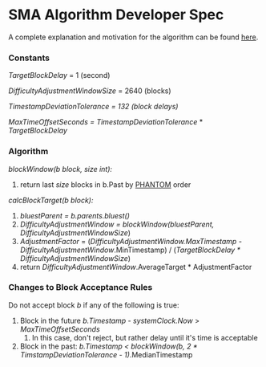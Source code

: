 # SMA Algorithm Developer Spec

A complete explanation and motivation for the algorithm can be found [here](sma-algorithm.md).

### Constants <a id="SMAAlgorithmDeveloperSpec-Constants"></a>

_TargetBlockDelay_ = 1 \(second\)

_DifficultyAdjustmentWindowSize_ = 2640 \(blocks\)

_TimestampDeviationTolerance = 132 \(block delays\)_

_MaxTimeOffsetSeconds = TimestampDeviationTolerance_ \* _TargetBlockDelay_

### Algorithm <a id="SMAAlgorithmDeveloperSpec-Algorithm"></a>

_blockWindow\(b block, size int\):_

1. return last _size_ blocks in b.Past by [PHANTOM](../../consensus/) order

_calcBlockTarget\(b block\):_

1. _bluestParent = b.parents.bluest\(\)_
2. _DifficultyAdjustmentWindow = blockWindow\(bluestParent, DifficultyAdjustmentWindowSize_\)
3. _AdjustmentFactor_ = \(_DifficultyAdjustmentWindow.MaxTimestamp - DifficultyAdjustmentWindow_.MinTimestamp\) / \(_TargetBlockDelay \* DifficultyAdjustmentWindowSize_\)
4. return _DifficultyAdjustmentWindow_.AverageTarget \* AdjustmentFactor

### Changes to Block Acceptance Rules <a id="SMAAlgorithmDeveloperSpec-Changestoblockacceptancerules"></a>

Do not accept block _b_ if any of the following is true:

1. Block in the future _b.Timestamp_ - _systemClock.Now_ &gt; _MaxTimeOffsetSeconds_
   1. In this case, don't reject, but rather delay until it's time is acceptable
2. Block in the past: _b.Timestamp &lt; blockWindow\(b, 2 \* TimstampDeviationTolerance - 1\)_.MedianTimestamp

